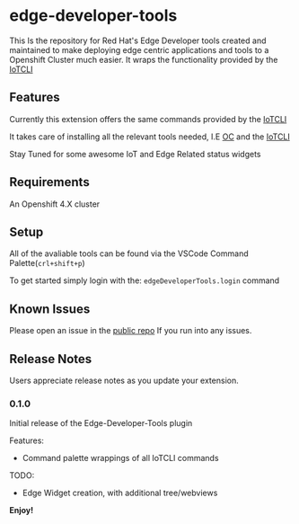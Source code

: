 # edge-developer-tools

This Is the repository for Red Hat's Edge Developer tools created and maintained to make deploying edge centric applications and tools to a Openshift Cluster much easier. It wraps the functionality provided by the [IoTCLI](https://github.com/redhat-iot/iot-dev)

## Features

Currently this extension offers the same commands provided by the [IoTCLI](https://github.com/redhat-iot/iot-dev)

It takes care of installing all the relevant tools needed, I.E [OC](https://github.com/openshift/oc) and the [IoTCLI](https://github.com/redhat-iot/iot-dev) 

Stay Tuned for some awesome IoT and Edge Related status widgets

## Requirements

An Openshift 4.X cluster

## Setup 

All of the avaliable tools can be found via the VSCode Command Palette(`crl+shift+p`)

To get started simply login with the: `edgeDeveloperTools.login` command 

## Known Issues

Please open an issue in the [public repo](https://github.com/redhat-iot/edge-developer-tools-vscode) If you run into any issues.

## Release Notes

Users appreciate release notes as you update your extension.

### 0.1.0

Initial release of the Edge-Developer-Tools plugin

Features: 
- Command palette wrappings of all IoTCLI commands 

TODO: 
- Edge Widget creation, with additional tree/webviews

**Enjoy!**

